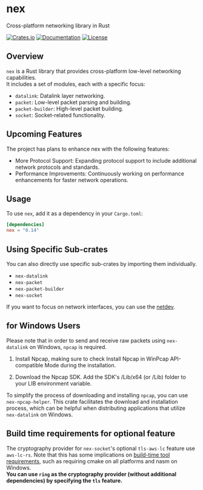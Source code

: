# nex

Cross-platform networking library in Rust

[![Crates.io](https://img.shields.io/crates/v/nex.svg)](https://crates.io/crates/nex)
[![Documentation](https://docs.rs/nex/badge.svg)](https://docs.rs/nex)
[![License](https://img.shields.io/crates/l/nex.svg)](https://github.com/shellrow/nex/blob/main/LICENSE)

## Overview

`nex` is a Rust library that provides cross-platform low-level networking capabilities.   
It includes a set of modules, each with a specific focus:

- `datalink`: Datalink layer networking. 
- `packet`: Low-level packet parsing and building. 
- `packet-builder`: High-level packet building. 
- `socket`: Socket-related functionality.

## Upcoming Features
The project has plans to enhance nex with the following features:  
- More Protocol Support: Expanding protocol support to include additional network protocols and standards.
- Performance Improvements: Continuously working on performance enhancements for faster network operations.

## Usage

To use `nex`, add it as a dependency in your `Cargo.toml`:

```toml
[dependencies]
nex = "0.14"
```

## Using Specific Sub-crates
You can also directly use specific sub-crates by importing them individually.
- `nex-datalink`
- `nex-packet`
- `nex-packet-builder`
- `nex-socket`

If you want to focus on network interfaces, you can use the [netdev](https://github.com/shellrow/netdev).


## for Windows Users
Please note that in order to send and receive raw packets using `nex-datalink` on Windows, `npcap` is required.

1. Install Npcap, making sure to check Install Npcap in WinPcap API-compatible Mode during the installation.

2. Download the Npcap SDK. Add the SDK's /Lib/x64 (or /Lib) folder to your LIB environment variable.

To simplify the process of downloading and installing `npcap`, you can use `nex-npcap-helper`. This crate facilitates the download and installation process, which can be helpful when distributing applications that utilize `nex-datalink` on Windows.

## Build time requirements for optional feature
The cryptography provider for `nex-socket`'s optional `tls-aws-lc` feature use `aws-lc-rs`. Note that this has some implications on [build-time tool requirements](https://aws.github.io/aws-lc-rs/requirements/index.html), such as requiring cmake on all platforms and nasm on Windows.  
**You can use `ring` as the cryptography provider (without additional dependencies) by specifying the `tls` feature.**
